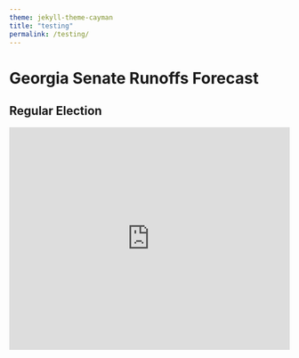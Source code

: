 ```yaml
---
theme: jekyll-theme-cayman
title: "testing"
permalink: /testing/
---
```

# Georgia Senate Runoffs Forecast

## Regular Election
<iframe id="igraph" scrolling="no" style="border:none;" seamless="seamless" src="https://zecellomaster.github.io/tprdatarepo/specialchances.html" height="400" width="100%"></iframe>
